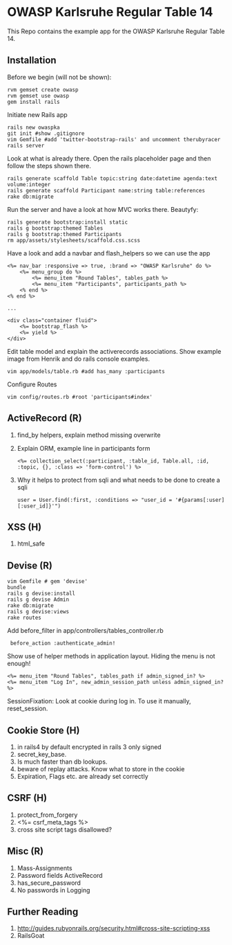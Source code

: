

OWASP Karlsruhe Regular Table 14
======================

This Repo contains the example app for the OWASP Karlsruhe Regular Table 14.

Installation
------------

Before we begin (will not be shown): 

    rvm gemset create owasp
    rvm gemset use owasp
    gem install rails

Initiate new Rails app

    rails new owaspka    
    git init #show .gitignore
    vim Gemfile #add 'twitter-bootstrap-rails' and uncomment therubyracer
    rails server

Look at what is already there. Open the rails placeholder page and then follow the steps shown there.

    rails generate scaffold Table topic:string date:datetime agenda:text volume:integer
    rails generate scaffold Participant name:string table:references
    rake db:migrate

Run the server and have a look at how MVC works there. Beautyfy:
        
    rails generate bootstrap:install static
    rails g bootstrap:themed Tables
    rails g bootstrap:themed Participants
    rm app/assets/stylesheets/scaffold.css.scss

Have a look and add a navbar and flash_helpers so we can use the app

    <%= nav_bar :responsive => true, :brand => "OWASP Karlsruhe" do %>
        <%= menu_group do %>
            <%= menu_item "Round Tables", tables_path %>
            <%= menu_item "Participants", participants_path %>
        <% end %>
    <% end %>

    ...

    <div class="container fluid">
        <%= bootstrap_flash %>
        <%= yield %>
    </div>

Edit table model and explain the activerecords associations. Show example image from Henrik and do rails console examples.

    vim app/models/table.rb #add has_many :participants

Configure Routes

    vim config/routes.rb #root 'participants#index'


ActiveRecord (R)
----------------

 1. find_by helpers, explain method missing overwrite
 2. Explain ORM, example line in participants form

        <%= collection_select(:participant, :table_id, Table.all, :id,  :topic, {}, :class => 'form-control') %>

 3. Why it helps to protect from sqli and what needs to be done to create a sqli
         
        user = User.find(:first, :conditions => "user_id = '#{params[:user][:user_id]}'")


XSS (H)
-------

 1. html_safe

Devise (R)
-----------

    vim Gemfile # gem 'devise'
    bundle
    rails g devise:install
    rails g devise Admin
    rake db:migrate
    rails g devise:views
    rake routes

Add before_filter in app/controllers/tables_controller.rb

     before_action :authenticate_admin!

Show use of helper methods in application layout. Hiding the menu is not enough!

    <%= menu_item "Round Tables", tables_path if admin_signed_in? %>
    <%= menu_item "Log In", new_admin_session_path unless admin_signed_in? %>        

SessionFixation: Look at cookie during log in. To use it manually, reset_session.


Cookie Store (H)
------------

 1. in rails4 by default encrypted in rails 3 only signed
 2. secret_key_base. 
 3. Is much faster than db lookups.
 4. beware of replay attacks. Know what to store in the cookie  
 5. Expiration, Flags etc. are already set correctly

CSRF (H)
--------

 1. protect_from_forgery    
 2.   <%= csrf_meta_tags %>
 3. cross site script tags disallowed?

Misc (R)
--------

 1. Mass-Assignments 
 2. Password fields ActiveRecord 
 3. has_secure_password 
 4. No passwords in Logging

Further Reading
---------------
 1. http://guides.rubyonrails.org/security.html#cross-site-scripting-xss
 2. RailsGoat

